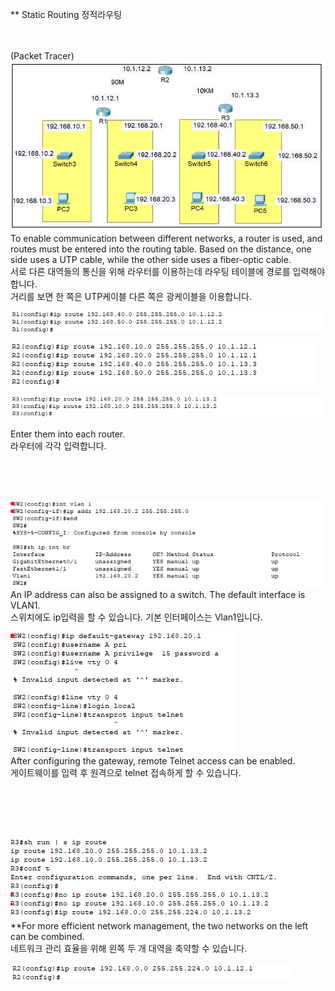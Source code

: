 ** Static Routing 정적라우팅<br>
<br>
<br>


(Packet Tracer)<br>
![image break](../../Pictur/step5/differentnet.1.png)<br>
To enable communication between different networks, a router is used, and routes must be entered into the routing table.
Based on the distance, one side uses a UTP cable, while the other side uses a fiber-optic cable.<br>
서로 다른 대역들의 통신을 위해 라우터를 이용하는데 라우팅 테이블에 경로를 입력해야 합니다.<br>
거리를 보면 한 쪽은 UTP케이블 다른 쪽은 광케이블을 이용합니다. 


![image break](../../Pictur/step5/differentnet.2.png)<br>

![image break](../../Pictur/step5/differentnet.3.png)<br>

![image break](../../Pictur/step5/differentnet.4.png)<br>
<br>
Enter them into each router.<br>
라우터에 각각 입력합니다. 

<br>
<br>
<br>

![image break](../../Pictur/step5/differentnet.5.png)<br>
An IP address can also be assigned to a switch. The default interface is VLAN1.<br>
스위치에도 ip입력을 할 수 있습니다. 기본 인터페이스는 Vlan1입니다. 

![image break](../../Pictur/step5/differentnet.6.png)<br>
After configuring the gateway, remote Telnet access can be enabled.<br>
게이트웨이를 입력 후 원격으로 telnet 접속하게 할 수 있습니다. 

<br>
<br>
<br>
<br>

![image break](../../Pictur/step5/different-net.7.png)<br>
**For more efficient network management, the two networks on the left can be combined.<br>
네트워크 관리 효율을 위해 왼쪽 두 개 대역을 축약할 수 있습니다. 

![image break](../../Pictur/step5/differentnet.8.png)<br>
